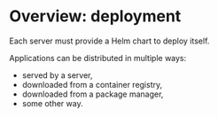 # Overview: deployment

Each server must provide a Helm chart to deploy itself.

Applications can be distributed in multiple ways:
- served by a server,
- downloaded from a container registry,
- downloaded from a package manager,
- some other way.
